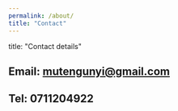 ```yaml
---
permalink: /about/
title: "Contact"
---
```

title: "Contact details"
## Email: mutengunyi@gmail.com
## Tel: 0711204922
